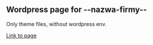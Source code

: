 <h2>Wordpress page for --nazwa-firmy--</h2>
<p>Only theme files, without wordpress env.</p>
<a href="https://--nazwa-firmy--.pl" target="_blank">Link to page</a>
